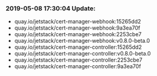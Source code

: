 ### 2019-05-08 17:30:04 Update:

- quay.io/jetstack/cert-manager-webhook:15265dd2
- quay.io/jetstack/cert-manager-webhook:9a3ea70f
- quay.io/jetstack/cert-manager-webhook:2253cbe7
- quay.io/jetstack/cert-manager-webhook:v0.8.0-beta.0
- quay.io/jetstack/cert-manager-controller:15265dd2
- quay.io/jetstack/cert-manager-controller:v0.8.0-beta.0
- quay.io/jetstack/cert-manager-controller:2253cbe7
- quay.io/jetstack/cert-manager-controller:9a3ea70f
